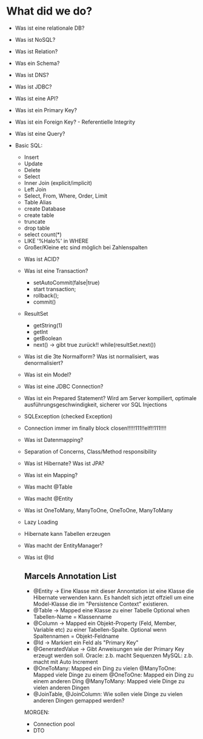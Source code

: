 # What did we do?

- Was ist eine relationale DB?
- Was ist NoSQL?
- Was ist Relation?
- Was ein Schema?
- Was ist DNS?
- Was ist JDBC?
- Was ist eine API?
- Was ist ein Primary Key?
- Was ist ein Foreign Key? - Referentielle Integrity
- Was ist eine Query?
- Basic SQL:
    - Insert
    - Update
    - Delete
    - Select
    - Inner Join (explicit/implicit)
    - Left Join
    - Select, From, Where, Order, Limit
    - Table Alias 
    - create Database
    - create table
    - truncate <table>
    - drop table
    - select count(*) 
    - LIKE '%Halo%' in WHERE
    - Großer/Kleine etc sind möglich bei Zahlenspalten
- Was ist ACID?
- Was ist eine Transaction?
    - setAutoCommit(false|true)
    - start transaction;
    - rollback();
    - commit()
- ResultSet
    - getString(1)
    - getInt
    - getBoolean
    - next() -> gibt true zurück!! while(resultSet.next())
- Was ist die 3te Normalform? Was ist normalisiert, was denormalisiert?    
- Was ist ein Model?
- Was ist eine JDBC Connection?
- Was ist ein Prepared Statement? Wird am Server kompiliert, optimale ausführungsgeschwindigkeit, sicherer vor SQL Injections
- SQLException (checked Exception)
- Connection immer im finally block closen!!!!!111!!elf!!111!!!!
- Was ist Datenmapping?
- Separation of Concerns, Class/Method responsibility

- Was ist Hibernate? Was ist JPA?
- Was ist ein Mapping?
- Was macht @Table
- Was macht @Entity
- Was ist OneToMany, ManyToOne, OneToOne, ManyToMany
- Lazy Loading
- Hibernate kann Tabellen erzeugen
- Was macht der EntityManager?
- Was ist @Id

## Marcels Annotation List

- @Entity
    -> Eine Klasse mit dieser Annontation ist eine Klasse die Hibernate verwenden kann. 
    Es handelt sich jetzt offziell um eine Model-Klasse die im "Persistence Context" existieren.
- @Table
    -> Mapped eine Klasse zu einer Tabelle
    Optional when Tabellen-Name = Klassenname     
- @Column
    -> Mapped ein Objekt-Property (Feld, Member, Variable etc) zu einer Tabellen-Spalte. 
    Optional wenn Spaltennamen = Objekt-Feldname
- @Id
    -> Markiert ein Feld als "Primary Key"    
- @GeneratedValue
    -> Gibt Anweisungen wie der Primary Key erzeugt werden soll. 
        Oracle: z.b. macht Sequenzen
        MySQL: z.b. macht mit Auto Increment
- @OneToMany: Mapped ein Ding zu vielen 
  @ManyToOne: Mapped viele Dinge zu einem
  @OneToOne: Mapped ein Ding zu einem anderen Ding
  @ManyToMany: Mapped viele Dinge zu vielen anderen Dingen
- @JoinTable, @JoinColumn: Wie sollen viele Dinge zu vielen anderen Dingen gemapped werden?              

MORGEN:

- Connection pool
- DTO

